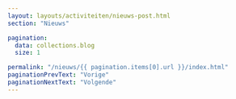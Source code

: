 ```yaml
---
layout: layouts/activiteiten/nieuws-post.html
section: "Nieuws"

pagination:
  data: collections.blog
  size: 1

permalink: "/nieuws/{{ pagination.items[0].url }}/index.html"
paginationPrevText: "Vorige"
paginationNextText: "Volgende"
---
```


